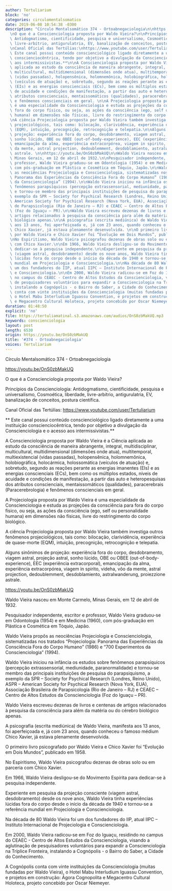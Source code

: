 ```yaml
---
author: Tertuliarium
block: 'no'
categories: circulomentalsomatico
date: 2019-06-08 10:54:38 -0300
description: "Círculo Mentalsomático 374 - Ortoabnegaciologia\n\nhttps://youtu.be/OnS0zbMakUQ\n\
  \nO que é a Conscienciologia proposta por Waldo Vieira?\n\nPrincípios da Conscienciologia:\
  \ Antidogmatismo, cientificidade, pesquisa e universalismo, Cosmoética, liberdade,\
  \ livre-arbítrio, antigurulatria, EV, banalização de conceitos, postura científica.\n\
  \nCanal Oficial das Tertúlias:\nhttps://www.youtube.com/user/Tertuliarium\n\n**\
  \ Este canal possui conteúdo conscienciológico ligado diretamente a uma instituição\
  \ conscienciocêntrica, tendo por objetivo a divulgação da Conscienciologia e o acesso\
  \ aos intermissivistas.**\n\nA Conscienciologia proposta por Waldo Vieira é a Ciência\
  \ aplicada ao estudo da consciência de maneira abrangente, integral, multidisciplinar,\
  \ multicultural, multidimensional (dimensões onde atua), multitemporal, multiexistencial\
  \ (vidas passadas), holopensênica, holomnemônica, holobiográfica, holocármica, holossomática\
  \ (veículos de atuação) e, sobretudo, segundo as reações perante as energias imanentes\
  \ (EIs) e as energias conscienciais (ECs), bem como os múltiplos estados, níveis\
  \ de acuidade e condições de manifestação, a partir das auto e heteropesquisas dos\
  \ atributos conscienciais, mentaissomáticos (qualidades), paracerebrais (Paracerebrologia)\
  \ e fenômenos conscienciais em geral. \n\nA Projeciologia proposta por Waldo Vieira\
  \ é uma especialidade da Conscienciologia e estuda as projeções da consciência para\
  \ fora do corpo físico, ou seja, as ações da consciência (ego, self ou personalidade\
  \ humana) em dimensões não físicas, livre do restringimento do corpo biológico.\n\
  \nA ciência Projeciologia proposta por Waldo Vieira também investiga outros fenômenos\
  \ projeciológicos, tais como: bilocação, clarividência, experiência de quase-morte\
  \ (EQM), intuição, precognição, retrocognição e telepatia.\n\nAlguns sinônimos de\
  \ projeção: experiência fora do corpo, desdobramento, viagem astral, projeção astral,\
  \ sonho lúcido, OBE ou OBEE (out-of-body-experience), EEC (experiência extracorporal),\
  \ emancipação da alma, experiência extracorpórea, viagem in spirito, videha, vôo\
  \ da mente, astral projection, dedoublemment, desdoblamiento, astralwanderung, proiezzione\
  \ astrale. \n\nhttps://youtu.be/OnS0zbMakUQ\n\nWaldo Vieira nasceu em Monte Carmelo,\
  \ Minas Gerais, em 12 de abril de 1932.\n\nPesquisador independente, escritor e\
  \ professor, Waldo Vieira graduou-se em Odontologia (1954) e em Medicina (1960),\
  \ com pós-graduação em Plástica e Cosmética em Tóquio, Japão.\n\nWaldo Vieira propôs\
  \ as neociências Projeciologia e Conscienciologia, sistematizadas nos tratados “Projeciologia:\
  \ Panorama das Experiências da Consciência Fora do Corpo Humano” (1986) e “700 Experimentos\
  \ da Conscienciologia” (1994).\n\nWaldo Vieira iniciou na infância os estudos sobre\
  \ fenômenos parapsíquicos (percepção extrassensorial, mediunidade, paranormalidade)\
  \ e tornou-se membro das principais instituições de pesquisa do parapsiquismo, a\
  \ exemplo da SPR – Society for Psychical Research (Londres, Reino Unido), ASPR –\
  \ American Society for Psychical Research (Nova York, EUA), Associação Brasileira\
  \ de Parapsicologia (Rio de Janeiro – RJ) e CEAEC – Centro de Altos Estudos da Conscienciologia\
  \ (Foz do Iguaçu – PR).\n\nWaldo Vieira escreveu dezenas de livros e centenas de\
  \ artigos relacionados à pesquisa da consciência para além da matéria ou do cérebro\
  \ biológico apenas.\n\nA psicografia (escrita mediúnica) de Waldo Vieira, manifesta\
  \ aos 13 anos, foi aperfeiçoada e, já com 23 anos, quando conheceu o famoso médium\
  \ Chico Xavier, já estava plenamente desenvolvida. \n\nO primeiro livro psicografado\
  \ por Waldo Vieira e Chico Xavier foi “Evolução em Dois Mundos”, publicado em 1958.\n\
  \nNo Espiritismo, Waldo Vieira psicografou dezenas de obras solo ou em parceria\
  \ com Chico Xavier.\n\nEm 1966, Waldo Vieira desligou-se do Movimento Espírita para\
  \ dedicar-se à pesquisa independente.\n\nExperiente em pesquisa da projeção consciente\
  \ (viagem astral, desdobramento) desde os nove anos, Waldo Vieira tinha experiências\
  \ lúcidas fora do corpo desde o início da década de 1940 e tornou-se a referência\
  \ mundial em Projeciologia e Conscienciologia.\n\nNa década de 80 Waldo Vieira foi\
  \ um dos fundadores do IIP, atual IIPC – Instituto Internacional de Projeciologia\
  \ e Conscienciologia.\n\nEm 2000, Waldo Vieira radicou-se em Foz do Iguaçu, residindo\
  \ no campus do CEAEC - Centro de Altos Estudos da Conscienciologia, visando a aglutinação\
  \ de pesquisadores voluntários para expandir a Conscienciologia na Tríplice Fronteira,\
  \ instalando a Cognópolis - o Bairro do Saber, a Cidade do Conhecimento.\n\nA Cognópolis\
  \ conta com vinte instituições da Conscienciologia (muitas fundadas por Waldo Vieira),\
  \ o Hotel Mabu Interludium Iguassu Convention, e projetos em construção: Ágora Cognopolita\
  \ e Megacentro Cultural Holoteca, projeto concebido por Oscar Niemeyer."
duration: 01:48:50
explicit: 'no'
file: https://tertuliamatinal.s3.amazonaws.com/audios/OnS0zbMakUQ.mp3
keywords: conscienciologia
layout: post
length: 6530
origin: https://youtu.be/OnS0zbMakUQ
title: '#374 - Ortoabnegaciologia'
voices: Tertuliarium
---
```

Círculo Mentalsomático 374 - Ortoabnegaciologia

https://youtu.be/OnS0zbMakUQ

O que é a Conscienciologia proposta por Waldo Vieira?

Princípios da Conscienciologia: Antidogmatismo, cientificidade, pesquisa e universalismo, Cosmoética, liberdade, livre-arbítrio, antigurulatria, EV, banalização de conceitos, postura científica.

Canal Oficial das Tertúlias:
https://www.youtube.com/user/Tertuliarium

** Este canal possui conteúdo conscienciológico ligado diretamente a uma instituição conscienciocêntrica, tendo por objetivo a divulgação da Conscienciologia e o acesso aos intermissivistas.**

A Conscienciologia proposta por Waldo Vieira é a Ciência aplicada ao estudo da consciência de maneira abrangente, integral, multidisciplinar, multicultural, multidimensional (dimensões onde atua), multitemporal, multiexistencial (vidas passadas), holopensênica, holomnemônica, holobiográfica, holocármica, holossomática (veículos de atuação) e, sobretudo, segundo as reações perante as energias imanentes (EIs) e as energias conscienciais (ECs), bem como os múltiplos estados, níveis de acuidade e condições de manifestação, a partir das auto e heteropesquisas dos atributos conscienciais, mentaissomáticos (qualidades), paracerebrais (Paracerebrologia) e fenômenos conscienciais em geral. 

A Projeciologia proposta por Waldo Vieira é uma especialidade da Conscienciologia e estuda as projeções da consciência para fora do corpo físico, ou seja, as ações da consciência (ego, self ou personalidade humana) em dimensões não físicas, livre do restringimento do corpo biológico.

A ciência Projeciologia proposta por Waldo Vieira também investiga outros fenômenos projeciológicos, tais como: bilocação, clarividência, experiência de quase-morte (EQM), intuição, precognição, retrocognição e telepatia.

Alguns sinônimos de projeção: experiência fora do corpo, desdobramento, viagem astral, projeção astral, sonho lúcido, OBE ou OBEE (out-of-body-experience), EEC (experiência extracorporal), emancipação da alma, experiência extracorpórea, viagem in spirito, videha, vôo da mente, astral projection, dedoublemment, desdoblamiento, astralwanderung, proiezzione astrale. 

https://youtu.be/OnS0zbMakUQ

Waldo Vieira nasceu em Monte Carmelo, Minas Gerais, em 12 de abril de 1932.

Pesquisador independente, escritor e professor, Waldo Vieira graduou-se em Odontologia (1954) e em Medicina (1960), com pós-graduação em Plástica e Cosmética em Tóquio, Japão.

Waldo Vieira propôs as neociências Projeciologia e Conscienciologia, sistematizadas nos tratados “Projeciologia: Panorama das Experiências da Consciência Fora do Corpo Humano” (1986) e “700 Experimentos da Conscienciologia” (1994).

Waldo Vieira iniciou na infância os estudos sobre fenômenos parapsíquicos (percepção extrassensorial, mediunidade, paranormalidade) e tornou-se membro das principais instituições de pesquisa do parapsiquismo, a exemplo da SPR – Society for Psychical Research (Londres, Reino Unido), ASPR – American Society for Psychical Research (Nova York, EUA), Associação Brasileira de Parapsicologia (Rio de Janeiro – RJ) e CEAEC – Centro de Altos Estudos da Conscienciologia (Foz do Iguaçu – PR).

Waldo Vieira escreveu dezenas de livros e centenas de artigos relacionados à pesquisa da consciência para além da matéria ou do cérebro biológico apenas.

A psicografia (escrita mediúnica) de Waldo Vieira, manifesta aos 13 anos, foi aperfeiçoada e, já com 23 anos, quando conheceu o famoso médium Chico Xavier, já estava plenamente desenvolvida. 

O primeiro livro psicografado por Waldo Vieira e Chico Xavier foi “Evolução em Dois Mundos”, publicado em 1958.

No Espiritismo, Waldo Vieira psicografou dezenas de obras solo ou em parceria com Chico Xavier.

Em 1966, Waldo Vieira desligou-se do Movimento Espírita para dedicar-se à pesquisa independente.

Experiente em pesquisa da projeção consciente (viagem astral, desdobramento) desde os nove anos, Waldo Vieira tinha experiências lúcidas fora do corpo desde o início da década de 1940 e tornou-se a referência mundial em Projeciologia e Conscienciologia.

Na década de 80 Waldo Vieira foi um dos fundadores do IIP, atual IIPC – Instituto Internacional de Projeciologia e Conscienciologia.

Em 2000, Waldo Vieira radicou-se em Foz do Iguaçu, residindo no campus do CEAEC - Centro de Altos Estudos da Conscienciologia, visando a aglutinação de pesquisadores voluntários para expandir a Conscienciologia na Tríplice Fronteira, instalando a Cognópolis - o Bairro do Saber, a Cidade do Conhecimento.

A Cognópolis conta com vinte instituições da Conscienciologia (muitas fundadas por Waldo Vieira), o Hotel Mabu Interludium Iguassu Convention, e projetos em construção: Ágora Cognopolita e Megacentro Cultural Holoteca, projeto concebido por Oscar Niemeyer.